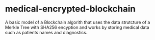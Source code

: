 # medical-encrypted-blockchain
A basic model of a Blockchain algorith that uses the data strutcture of a Merkle Tree with SHA256 encyption and works by storing medical data such as patients names and diagnostics.
